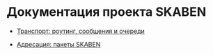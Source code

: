 # Документация проекта SKABEN

- [Транспорт: роутинг, сообщения и очереди](transport.md)

- [Адресация: пакеты SKABEN](addressing.md)